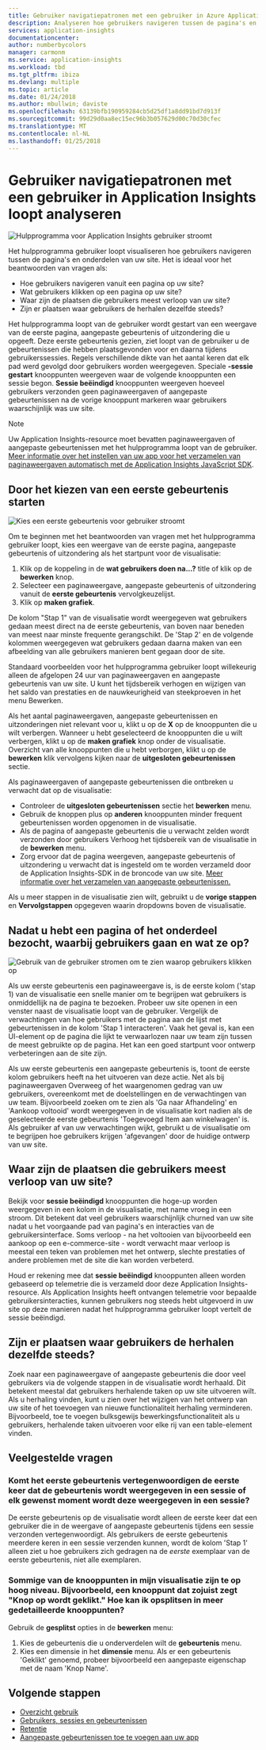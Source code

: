 ```yaml
---
title: Gebruiker navigatiepatronen met een gebruiker in Azure Application Insights loopt analyseren | Microsoft docs
description: Analyseren hoe gebruikers navigeren tussen de pagina's en functies van uw web-app.
services: application-insights
documentationcenter: 
author: numberbycolors
manager: carmonm
ms.service: application-insights
ms.workload: tbd
ms.tgt_pltfrm: ibiza
ms.devlang: multiple
ms.topic: article
ms.date: 01/24/2018
ms.author: mbullwin; daviste
ms.openlocfilehash: 63139bfb190959284cb5d25df1a8dd91bd7d913f
ms.sourcegitcommit: 99d29d0aa8ec15ec96b3b057629d00c70d30cfec
ms.translationtype: MT
ms.contentlocale: nl-NL
ms.lasthandoff: 01/25/2018
---
```

# <a name="analyze-user-navigation-patterns-with-user-flows-in-application-insights"></a>Gebruiker navigatiepatronen met een gebruiker in Application Insights loopt analyseren

![Hulpprogramma voor Application Insights gebruiker stroomt](./media/app-insights-usage-flows/00001-flows.png)

Het hulpprogramma gebruiker loopt visualiseren hoe gebruikers navigeren tussen de pagina's en onderdelen van uw site. Het is ideaal voor het beantwoorden van vragen als:

* Hoe gebruikers navigeren vanuit een pagina op uw site?
* Wat gebruikers klikken op een pagina op uw site?
* Waar zijn de plaatsen die gebruikers meest verloop van uw site?
* Zijn er plaatsen waar gebruikers de herhalen dezelfde steeds?

Het hulpprogramma loopt van de gebruiker wordt gestart van een weergave van de eerste pagina, aangepaste gebeurtenis of uitzondering die u opgeeft. Deze eerste gebeurtenis gezien, ziet loopt van de gebruiker u de gebeurtenissen die hebben plaatsgevonden voor en daarna tijdens gebruikerssessies. Regels verschillende dikte van het aantal keren dat elk pad werd gevolgd door gebruikers worden weergegeven. Speciale **-sessie gestart** knooppunten weergeven waar de volgende knooppunten een sessie begon. **Sessie beëindigd** knooppunten weergeven hoeveel gebruikers verzonden geen paginaweergaven of aangepaste gebeurtenissen na de vorige knooppunt markeren waar gebruikers waarschijnlijk was uw site.

> [!NOTE]
> Uw Application Insights-resource moet bevatten paginaweergaven of aangepaste gebeurtenissen met het hulpprogramma loopt van de gebruiker. [Meer informatie over het instellen van uw app voor het verzamelen van paginaweergaven automatisch met de Application Insights JavaScript SDK](app-insights-javascript.md).
>
>

## <a name="start-by-choosing-an-initial-event"></a>Door het kiezen van een eerste gebeurtenis starten

![Kies een eerste gebeurtenis voor gebruiker stroomt](./media/app-insights-usage-flows/00002-flows-initial-event.png)

Om te beginnen met het beantwoorden van vragen met het hulpprogramma gebruiker loopt, kies een weergave van de eerste pagina, aangepaste gebeurtenis of uitzondering als het startpunt voor de visualisatie:

1. Klik op de koppeling in de **wat gebruikers doen na...?**  title of klik op de **bewerken** knop.
2. Selecteer een paginaweergave, aangepaste gebeurtenis of uitzondering vanuit de **eerste gebeurtenis** vervolgkeuzelijst.
3. Klik op **maken grafiek**.

De kolom "Stap 1" van de visualisatie wordt weergegeven wat gebruikers gedaan meest direct na de eerste gebeurtenis, van boven naar beneden van meest naar minste frequente gerangschikt. De 'Stap 2' en de volgende kolommen weergegeven wat gebruikers gedaan daarna maken van een afbeelding van alle gebruikers manieren bent gegaan door de site.

Standaard voorbeelden voor het hulpprogramma gebruiker loopt willekeurig alleen de afgelopen 24 uur van paginaweergaven en aangepaste gebeurtenis van uw site. U kunt het tijdsbereik verhogen en wijzigen van het saldo van prestaties en de nauwkeurigheid van steekproeven in het menu Bewerken.

Als het aantal paginaweergaven, aangepaste gebeurtenissen en uitzonderingen niet relevant voor u, klikt u op de **X** op de knooppunten die u wilt verbergen. Wanneer u hebt geselecteerd de knooppunten die u wilt verbergen, klikt u op de **maken grafiek** knop onder de visualisatie. Overzicht van alle knooppunten die u hebt verborgen, klikt u op de **bewerken** klik vervolgens kijken naar de **uitgesloten gebeurtenissen** sectie.

Als paginaweergaven of aangepaste gebeurtenissen die ontbreken u verwacht dat op de visualisatie:

* Controleer de **uitgesloten gebeurtenissen** sectie het **bewerken** menu.
* Gebruik de knoppen plus op **anderen** knooppunten minder frequent gebeurtenissen worden opgenomen in de visualisatie.
* Als de pagina of aangepaste gebeurtenis die u verwacht zelden wordt verzonden door gebruikers Verhoog het tijdsbereik van de visualisatie in de **bewerken** menu.
* Zorg ervoor dat de pagina weergeven, aangepaste gebeurtenis of uitzondering u verwacht dat is ingesteld om te worden verzameld door de Application Insights-SDK in de broncode van uw site. [Meer informatie over het verzamelen van aangepaste gebeurtenissen.](app-insights-api-custom-events-metrics.md)

Als u meer stappen in de visualisatie zien wilt, gebruikt u de **vorige stappen** en **Vervolgstappen** opgegeven waarin dropdowns boven de visualisatie.

## <a name="after-visiting-a-page-or-feature-where-do-users-go-and-what-do-they-click"></a>Nadat u hebt een pagina of het onderdeel bezocht, waarbij gebruikers gaan en wat ze op?

![Gebruik van de gebruiker stromen om te zien waarop gebruikers klikken op](./media/app-insights-usage-flows/00003-flows-one-step.png)

Als uw eerste gebeurtenis een paginaweergave is, is de eerste kolom ('stap 1) van de visualisatie een snelle manier om te begrijpen wat gebruikers is onmiddellijk na de pagina te bezoeken. Probeer uw site openen in een venster naast de visualisatie loopt van de gebruiker. Vergelijk de verwachtingen van hoe gebruikers met de pagina aan de lijst met gebeurtenissen in de kolom 'Stap 1 interacteren'. Vaak het geval is, kan een UI-element op de pagina die lijkt te verwaarlozen naar uw team zijn tussen de meest gebruikte op de pagina. Het kan een goed startpunt voor ontwerp verbeteringen aan de site zijn.

Als uw eerste gebeurtenis een aangepaste gebeurtenis is, toont de eerste kolom gebruikers heeft na het uitvoeren van deze actie. Net als bij paginaweergaven Overweeg of het waargenomen gedrag van uw gebruikers, overeenkomt met de doelstellingen en de verwachtingen van uw team. Bijvoorbeeld zoeken om te zien als 'Ga naar Afhandeling' en 'Aankoop voltooid' wordt weergegeven in de visualisatie kort nadien als de geselecteerde eerste gebeurtenis 'Toegevoegd Item aan winkelwagen' is. Als gebruiker af van uw verwachtingen wijkt, gebruikt u de visualisatie om te begrijpen hoe gebruikers krijgen 'afgevangen' door de huidige ontwerp van uw site.

## <a name="where-are-the-places-that-users-churn-most-from-your-site"></a>Waar zijn de plaatsen die gebruikers meest verloop van uw site?

Bekijk voor **sessie beëindigd** knooppunten die hoge-up worden weergegeven in een kolom in de visualisatie, met name vroeg in een stroom. Dit betekent dat veel gebruikers waarschijnlijk churned van uw site nadat u het voorgaande pad van pagina's en interacties van de gebruikersinterface. Soms verloop - na het voltooien van bijvoorbeeld een aankoop op een e-commerce-site - wordt verwacht maar verloop is meestal een teken van problemen met het ontwerp, slechte prestaties of andere problemen met de site die kan worden verbeterd.

Houd er rekening mee dat **sessie beëindigd** knooppunten alleen worden gebaseerd op telemetrie die is verzameld door deze Application Insights-resource. Als Application Insights heeft ontvangen telemetrie voor bepaalde gebruikersinteracties, kunnen gebruikers nog steeds hebt uitgevoerd in uw site op deze manieren nadat het hulpprogramma gebruiker loopt vertelt de sessie beëindigd.

## <a name="are-there-places-where-users-repeat-the-same-action-over-and-over"></a>Zijn er plaatsen waar gebruikers de herhalen dezelfde steeds?

Zoek naar een paginaweergave of aangepaste gebeurtenis die door veel gebruikers via de volgende stappen in de visualisatie wordt herhaald. Dit betekent meestal dat gebruikers herhalende taken op uw site uitvoeren wilt. Als u herhaling vinden, kunt u zien over het wijzigen van het ontwerp van uw site of het toevoegen van nieuwe functionaliteit herhaling verminderen. Bijvoorbeeld, toe te voegen bulksgewijs bewerkingsfunctionaliteit als u gebruikers, herhalende taken uitvoeren voor elke rij van een table-element vinden.

## <a name="common-questions"></a>Veelgestelde vragen

### <a name="does-the-initial-event-represent-the-first-time-the-event-appears-in-a-session-or-any-time-it-appears-in-a-session"></a>Komt het eerste gebeurtenis vertegenwoordigen de eerste keer dat de gebeurtenis wordt weergegeven in een sessie of elk gewenst moment wordt deze weergegeven in een sessie?

De eerste gebeurtenis op de visualisatie wordt alleen de eerste keer dat een gebruiker die in de weergave of aangepaste gebeurtenis tijdens een sessie verzonden vertegenwoordigt. Als gebruikers de eerste gebeurtenis meerdere keren in een sessie verzenden kunnen, wordt de kolom 'Stap 1' alleen ziet u hoe gebruikers zich gedragen na de *eerste* exemplaar van de eerste gebeurtenis, niet alle exemplaren.

### <a name="some-of-the-nodes-in-my-visualization-are-too-high-level-for-example-a-node-that-just-says-button-clicked-how-can-i-break-it-down-into-more-detailed-nodes"></a>Sommige van de knooppunten in mijn visualisatie zijn te op hoog niveau. Bijvoorbeeld, een knooppunt dat zojuist zegt "Knop op wordt geklikt." Hoe kan ik opsplitsen in meer gedetailleerde knooppunten?

Gebruik de **gesplitst** opties in de **bewerken** menu:

1. Kies de gebeurtenis die u onderverdelen wilt de **gebeurtenis** menu.
2. Kies een dimensie in het **dimensie** menu. Als er een gebeurtenis 'Geklikt' genoemd, probeer bijvoorbeeld een aangepaste eigenschap met de naam 'Knop Name'.

## <a name="next-steps"></a>Volgende stappen

* [Overzicht gebruik](app-insights-usage-overview.md)
* [Gebruikers, sessies en gebeurtenissen](app-insights-usage-segmentation.md)
* [Retentie](app-insights-usage-retention.md)
* [Aangepaste gebeurtenissen toe te voegen aan uw app](app-insights-api-custom-events-metrics.md)